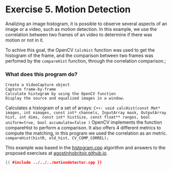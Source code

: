 # Exercise 5. Motion Detection

Analizing an image histogram, it is possible to observe several aspects of an image or a video, such as motion detection. In this example, we use the correlation between two frames of an video to determine if there was motion or not in it. 

To achive this goal, the OpenCV `CalcHist` function was used to get the histogram of the frame, and the comparison between two frames was perfomed by the `compareHist` function, through the correlation comparison.; 

### What does this program do? 
```
Create a VideoCapture object
Capture frame-by-frame
Calculate histogram by using the OpenCV function 
Display the source and equalized images in a window.
```

Calculates a histogram of a set of arrays:
`C++: void calcHist(const Mat* images, int nimages, const int* channels, InputArray mask, OutputArray hist, int dims, const int* histSize, const float** ranges, bool uniform=true, bool accumulate=false )`
OpenCV implements the function compareHist to perform a comparison. It also offers 4 different metrics to compute the matching, in this program we used the correlation as an metric.
`compareHist(histR, old_hist, CV_COMP_CORREL);`

This example was based in the [histogram.cpp](https://agostinhobritojr.github.io/tutorial/pdi/exemplos/histogram.cpp) algorithm and answers to the proposed exercises at [agostinhobritojr.github.io](https://agostinhobritojr.github.io/tutorial/pdi/#_exerc%C3%ADcios_3).

```cpp
{{ #include ../../../motiondetector.cpp }}
```
